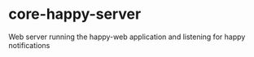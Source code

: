 # core-happy-server
Web server running the happy-web application and listening for happy notifications
